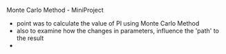 Monte Carlo Method - MiniProject
- point was to calculate the value of PI using Monte Carlo Method
- also to examine how the changes in parameters, influence the 'path' to the result
- 
